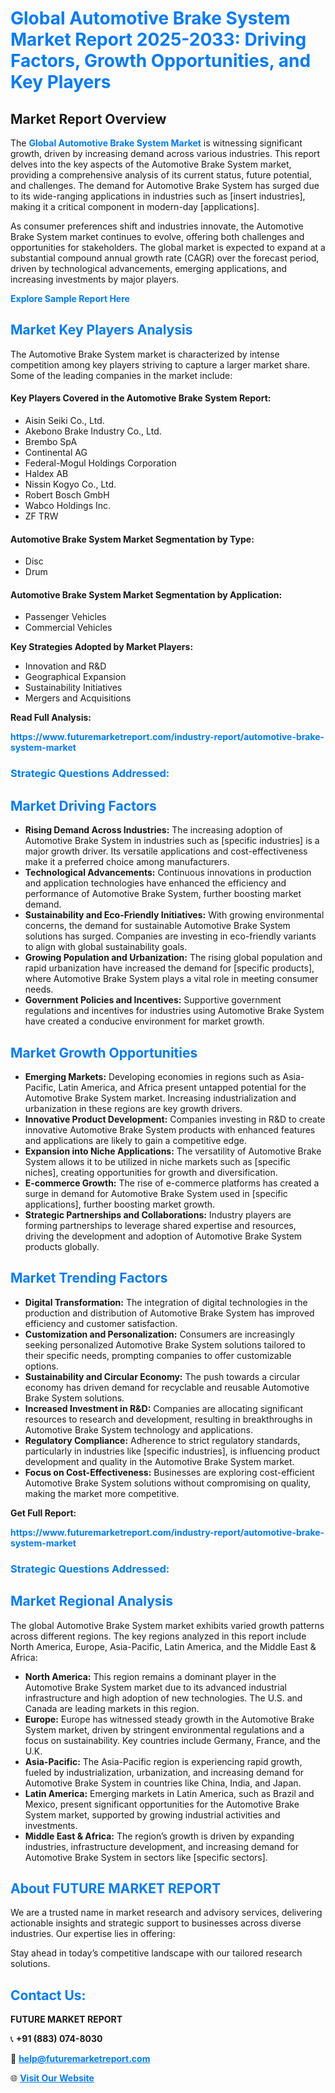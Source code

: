 <h1 style="color: #007BFF;">Global Automotive Brake System Market Report 2025-2033: Driving Factors, Growth Opportunities, and Key Players</h1>

<section id="overview">
<h2>Market Report Overview</h2>
<p>The <a href="https://www.futuremarketreport.com/industry-report/automotive-brake-system-market" style="color: #007BFF; text-decoration: none;"><strong>Global Automotive Brake System Market</strong></a> is witnessing significant growth, driven by increasing demand across various industries. This report delves into the key aspects of the Automotive Brake System market, providing a comprehensive analysis of its current status, future potential, and challenges. The demand for Automotive Brake System has surged due to its wide-ranging applications in industries such as [insert industries], making it a critical component in modern-day [applications].</p>
<p>As consumer preferences shift and industries innovate, the Automotive Brake System market continues to evolve, offering both challenges and opportunities for stakeholders. The global market is expected to expand at a substantial compound annual growth rate (CAGR) over the forecast period, driven by technological advancements, emerging applications, and increasing investments by major players.</p>
</section>

<section id="overview">
<p><a href="https://www.futuremarketreport.com/request-sample/reportId=41268" style="color: #007BFF; text-decoration: none;"><strong>Explore Sample Report Here</strong></a></p>
</section>

<section id="key-players">
<h2 style="color: #007BFF;">Market Key Players Analysis</h2>
<p>The Automotive Brake System market is characterized by intense competition among key players striving to capture a larger market share. Some of the leading companies in the market include:</p>
<h4>Key Players Covered in the Automotive Brake System Report:</h4>
<ul><li>Aisin Seiki Co., Ltd.</li><li>Akebono Brake Industry Co., Ltd.</li><li>Brembo SpA</li><li>Continental AG</li><li>Federal-Mogul Holdings Corporation</li><li>Haldex AB</li><li>Nissin Kogyo Co., Ltd.</li><li>Robert Bosch GmbH</li><li>Wabco Holdings Inc.</li><li>ZF TRW</li></ul>
<h4>Automotive Brake System Market Segmentation by Type:</h4>
<ul><li>Disc</li><li>Drum</li></ul>

<h4>Automotive Brake System Market Segmentation by Application:</h4>
<ul><li>Passenger Vehicles</li><li>Commercial Vehicles</li></ul>
<p><strong>Key Strategies Adopted by Market Players:</strong></p>
<ul>
<li>Innovation and R&D</li>
<li>Geographical Expansion</li>
<li>Sustainability Initiatives</li>
<li>Mergers and Acquisitions</li>
</ul>
</section>

<section>
<p><strong>Read Full Analysis: </strong></p><a href="https://www.futuremarketreport.com/industry-report/automotive-brake-system-market" style="color: #007BFF; text-decoration: none;"><strong>https://www.futuremarketreport.com/industry-report/automotive-brake-system-market</strong></a>
<h3 style="color: #007BFF;">Strategic Questions Addressed:</h3>
</section>

<section id="driving-factors">
<h2 style="color: #007BFF;">Market Driving Factors</h2>
<ul>
<li><strong>Rising Demand Across Industries:</strong> The increasing adoption of Automotive Brake System in industries such as [specific industries] is a major growth driver. Its versatile applications and cost-effectiveness make it a preferred choice among manufacturers.</li>
<li><strong>Technological Advancements:</strong> Continuous innovations in production and application technologies have enhanced the efficiency and performance of Automotive Brake System, further boosting market demand.</li>
<li><strong>Sustainability and Eco-Friendly Initiatives:</strong> With growing environmental concerns, the demand for sustainable Automotive Brake System solutions has surged. Companies are investing in eco-friendly variants to align with global sustainability goals.</li>
<li><strong>Growing Population and Urbanization:</strong> The rising global population and rapid urbanization have increased the demand for [specific products], where Automotive Brake System plays a vital role in meeting consumer needs.</li>
<li><strong>Government Policies and Incentives:</strong> Supportive government regulations and incentives for industries using Automotive Brake System have created a conducive environment for market growth.</li>
</ul>
</section>

<section id="growth-opportunities">
<h2 style="color: #007BFF;">Market Growth Opportunities</h2>
<ul>
<li><strong>Emerging Markets:</strong> Developing economies in regions such as Asia-Pacific, Latin America, and Africa present untapped potential for the Automotive Brake System market. Increasing industrialization and urbanization in these regions are key growth drivers.</li>
<li><strong>Innovative Product Development:</strong> Companies investing in R&D to create innovative Automotive Brake System products with enhanced features and applications are likely to gain a competitive edge.</li>
<li><strong>Expansion into Niche Applications:</strong> The versatility of Automotive Brake System allows it to be utilized in niche markets such as [specific niches], creating opportunities for growth and diversification.</li>
<li><strong>E-commerce Growth:</strong> The rise of e-commerce platforms has created a surge in demand for Automotive Brake System used in [specific applications], further boosting market growth.</li>
<li><strong>Strategic Partnerships and Collaborations:</strong> Industry players are forming partnerships to leverage shared expertise and resources, driving the development and adoption of Automotive Brake System products globally.</li>
</ul>
</section>

<section id="trending-factors">
<h2 style="color: #007BFF;">Market Trending Factors</h2>
<ul>
<li><strong>Digital Transformation:</strong> The integration of digital technologies in the production and distribution of Automotive Brake System has improved efficiency and customer satisfaction.</li>
<li><strong>Customization and Personalization:</strong> Consumers are increasingly seeking personalized Automotive Brake System solutions tailored to their specific needs, prompting companies to offer customizable options.</li>
<li><strong>Sustainability and Circular Economy:</strong> The push towards a circular economy has driven demand for recyclable and reusable Automotive Brake System solutions.</li>
<li><strong>Increased Investment in R&D:</strong> Companies are allocating significant resources to research and development, resulting in breakthroughs in Automotive Brake System technology and applications.</li>
<li><strong>Regulatory Compliance:</strong> Adherence to strict regulatory standards, particularly in industries like [specific industries], is influencing product development and quality in the Automotive Brake System market.</li>
<li><strong>Focus on Cost-Effectiveness:</strong> Businesses are exploring cost-efficient Automotive Brake System solutions without compromising on quality, making the market more competitive.</li>
</ul>
</section>

<section>
<p><strong>Get Full Report: </strong></p><a href="https://www.futuremarketreport.com/industry-report/automotive-brake-system-market" style="color: #007BFF; text-decoration: none;"><strong>https://www.futuremarketreport.com/industry-report/automotive-brake-system-market</strong></a>
<h3 style="color: #007BFF;">Strategic Questions Addressed:</h3>
</section>


<section id="regional-analysis">
<h2 style="color: #007BFF;">Market Regional Analysis</h2>
<p>The global Automotive Brake System market exhibits varied growth patterns across different regions. The key regions analyzed in this report include North America, Europe, Asia-Pacific, Latin America, and the Middle East & Africa:</p>
<ul>
<li><strong>North America:</strong> This region remains a dominant player in the Automotive Brake System market due to its advanced industrial infrastructure and high adoption of new technologies. The U.S. and Canada are leading markets in this region.</li>
<li><strong>Europe:</strong> Europe has witnessed steady growth in the Automotive Brake System market, driven by stringent environmental regulations and a focus on sustainability. Key countries include Germany, France, and the U.K.</li>
<li><strong>Asia-Pacific:</strong> The Asia-Pacific region is experiencing rapid growth, fueled by industrialization, urbanization, and increasing demand for Automotive Brake System in countries like China, India, and Japan.</li>
<li><strong>Latin America:</strong> Emerging markets in Latin America, such as Brazil and Mexico, present significant opportunities for the Automotive Brake System market, supported by growing industrial activities and investments.</li>
<li><strong>Middle East & Africa:</strong> The region’s growth is driven by expanding industries, infrastructure development, and increasing demand for Automotive Brake System in sectors like [specific sectors].</li>
</ul>
</section>

<footer>
<h2 style="color: #007BFF;">About FUTURE MARKET REPORT</h2>
<p>We are a trusted name in market research and advisory services, delivering actionable insights and strategic support to businesses across diverse industries. Our expertise lies in offering:</p>

<p>Stay ahead in today’s competitive landscape with our tailored research solutions.</p>

<h2 style="color: #007BFF;">Contact Us:</h2>
<p><strong>FUTURE MARKET REPORT</strong></p>
<p>📞 <strong>+91 (883) 074-8030</strong></p>
<p>📧 <strong><a href="mailto:help@futuremarketreport.com" style="color: #007BFF;">help@futuremarketreport.com</a></strong></p>
<p>🌐 <strong><a href="https://www.futuremarketreport.com/" style="color: #007BFF;">Visit Our Website</a></strong></p>
</footer>